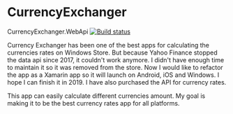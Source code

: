 # CurrencyExchanger

CurrencyExchanger.WebApi [![Build status](https://dev.azure.com/xiaodiyan/YanSoft.CurrencyExchanger/_apis/build/status/CurrencyExchanger-CI-WebApi)](https://dev.azure.com/xiaodiyan/YanSoft.CurrencyExchanger/_build/latest?definitionId=39)


Currency Exchanger has been one of the best apps for calculating the currencies rates on Windows Store. But because Yahoo Finance stopped the data api since 2017, it couldn't work anymore. I didn't have enough time to maintain it so it was removed from the store. Now I would like to refactor the app as a Xamarin app so it will launch on Android, iOS and Windows. I hope I can finish it in 2019. I have also purchased the API for currency rates.

This app can easily calculate different currencies amount. My goal is making it to be the best currency rates app for all platforms.

